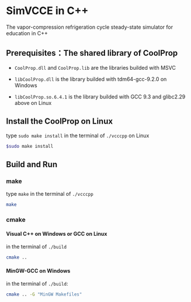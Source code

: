 # SimVCCE in C++

The vapor-compression refrigeration cycle steady-state simulator for education in C++

## Prerequisites：The shared library of CoolProp

* `CoolProp.dll` and `CoolProp.lib` are the libraries builded with MSVC 

* `libCoolProp.dll` is the library builded with tdm64-gcc-9.2.0 on Windows 

* `libCoolProp.so.6.4.1`  is the library builded with GCC 9.3 and glibc2.29 above on Linux

## Install the CoolProp on Linux 

type `sudo make install` in the terminal of `./vcccpp` on Linux

```bash
$sudo make install
```

## Build and Run

### make

type `make` in the terminal of `./vcccpp`

```bash
make
```

### cmake

#### Visual C++ on Windows or GCC on Linux 

in the terminal of `./build`

```bash
cmake ..  
```

#### MinGW-GCC on Windows

in the terminal of `./build`:

```bash
cmake .. -G "MinGW Makefiles"  
```
